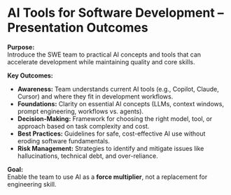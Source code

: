 # AI Tools for Software Development – Presentation Outcomes

**Purpose:**  
Introduce the SWE team to practical AI concepts and tools that can accelerate development while maintaining quality and core skills.

**Key Outcomes:**  
- **Awareness:** Team understands current AI tools (e.g., Copilot, Claude, Cursor) and where they fit in development workflows.  
- **Foundations:** Clarity on essential AI concepts (LLMs, context windows, prompt engineering, workflows vs. agents).  
- **Decision-Making:** Framework for choosing the right model, tool, or approach based on task complexity and cost.  
- **Best Practices:** Guidelines for safe, cost-effective AI use without eroding software fundamentals.  
- **Risk Management:** Strategies to identify and mitigate issues like hallucinations, technical debt, and over-reliance.

**Goal:**  
Enable the team to use AI as a **force multiplier**, not a replacement for engineering skill.
